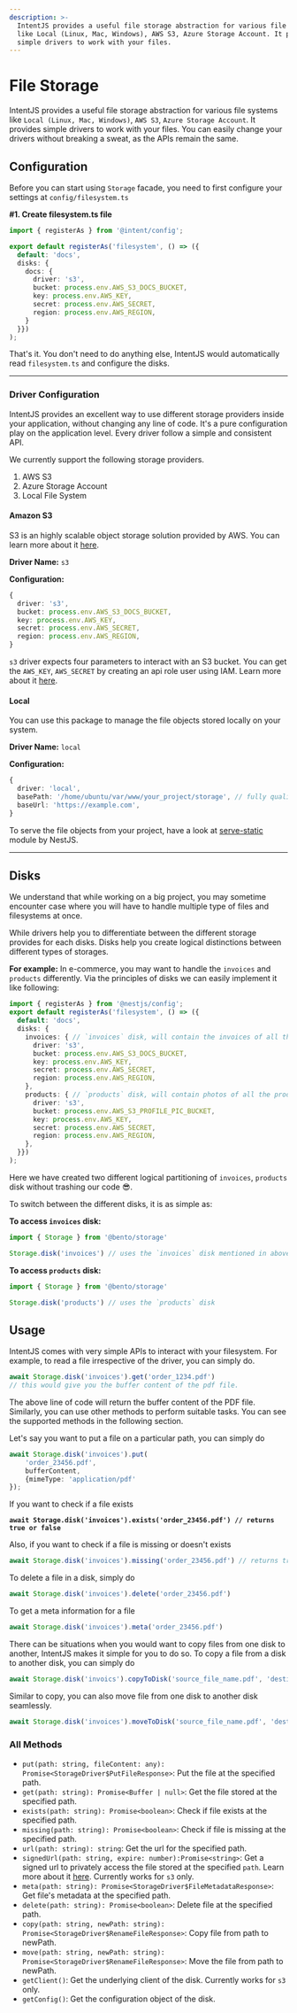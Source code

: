 ```yaml
---
description: >-
  IntentJS provides a useful file storage abstraction for various file systems
  like Local (Linux, Mac, Windows), AWS S3, Azure Storage Account. It provides
  simple drivers to work with your files.
---
```


# File Storage

IntentJS provides a useful file storage abstraction for various file systems like `Local (Linux, Mac, Windows)`, `AWS S3`, `Azure Storage Account`. It provides simple drivers to work with your files. You can easily change your drivers without breaking a sweat, as the APIs remain the same.

## Configuration

Before you can start using `Storage` facade, you need to first configure your settings at `config/filesystem.ts`

**#1. Create filesystem.ts file**

```typescript
import { registerAs } from '@intent/config';

export default registerAs('filesystem', () => ({
  default: 'docs',
  disks: {
    docs: {
      driver: 's3',
      bucket: process.env.AWS_S3_DOCS_BUCKET,
      key: process.env.AWS_KEY,
      secret: process.env.AWS_SECRET,
      region: process.env.AWS_REGION,
    }
  }})
);
```

That's it. You don't need to do anything else, IntentJS would automatically read `filesystem.ts` and configure the disks.

***

### Driver Configuration

IntentJS provides an excellent way to use different storage providers inside your application, without changing any line of code. It's a pure configuration play on the application level. Every driver follow a simple and consistent API.

We currently support the following storage providers.

1. AWS S3
2. Azure Storage Account
3. Local File System

#### **Amazon S3**

S3 is an highly scalable object storage solution provided by AWS. You can learn more about it [here](https://aws.amazon.com/s3/).

**Driver Name:** `s3`

**Configuration:**

```typescript
{
  driver: 's3',
  bucket: process.env.AWS_S3_DOCS_BUCKET,
  key: process.env.AWS_KEY,
  secret: process.env.AWS_SECRET,
  region: process.env.AWS_REGION,
}
```

`s3` driver expects four parameters to interact with an S3 bucket. You can get the `AWS_KEY`, `AWS_SECRET` by creating an api role user using IAM. Learn more about it [here](https://docs.aws.amazon.com/IAM/latest/UserGuide/id\_users\_create.html#id\_users\_create\_api).

#### **Local**

You can use this package to manage the file objects stored locally on your system.

**Driver Name:** `local`

**Configuration:**

```typescript
{
  driver: 'local',
  basePath: '/home/ubuntu/var/www/your_project/storage', // fully qualified path of the folder
  baseUrl: 'https://example.com',
}
```

To serve the file objects from your project, have a look at [serve-static](https://docs.nestjs.com/recipes/serve-static) module by NestJS.

***

## Disks

We understand that while working on a big project, you may sometime encounter case where you will have to handle multiple type of files and filesystems at once.

While drivers help you to differentiate between the different storage provides for each disks. Disks help you create logical distinctions between different types of storages.

**For example:** In e-commerce, you may want to handle the `invoices` and `products` differently. Via the principles of disks we can easily implement it like following:

```typescript
import { registerAs } from '@nestjs/config';
export default registerAs('filesystem', () => ({
  default: 'docs',
  disks: {
    invoices: { // `invoices` disk, will contain the invoices of all the orders passed so far
      driver: 's3',
      bucket: process.env.AWS_S3_DOCS_BUCKET,
      key: process.env.AWS_KEY,
      secret: process.env.AWS_SECRET,
      region: process.env.AWS_REGION,
    },
    products: { // `products` disk, will contain photos of all the products
      driver: 's3',
      bucket: process.env.AWS_S3_PROFILE_PIC_BUCKET,
      key: process.env.AWS_KEY,
      secret: process.env.AWS_SECRET,
      region: process.env.AWS_REGION,
    },
  }})
);
```

Here we have created two different logical partitioning of `invoices`, `products` disk without trashing our code 😎.

To switch between the different disks, it is as simple as:

**To access `invoices` disk:**

```typescript
import { Storage } from '@bento/storage'

Storage.disk('invoices') // uses the `invoices` disk mentioned in above steps
```

**To access `products` disk:**

```typescript
import { Storage } from '@bento/storage'

Storage.disk('products') // uses the `products` disk 
```

## Usage

IntentJS comes with very simple APIs to interact with your filesystem. For example, to read a file irrespective of the driver, you can simply do.

```typescript
await Storage.disk('invoices').get('order_1234.pdf') 
// this would give you the buffer content of the pdf file.
```

The above line of code will return the buffer content of the PDF file. Similarly, you can use other methods to perform suitable tasks. You can see the supported methods in the following section.

Let's say you want to put a file on a particular path, you can simply do

```typescript
await Storage.disk('invoices').put(
    'order_23456.pdf', 
    bufferContent,
    {mimeType: 'application/pdf'
});
```

If you want to check if a file exists

<pre class="language-typescript"><code class="lang-typescript"><strong>await Storage.disk('invoices').exists('order_23456.pdf') // returns true or false
</strong></code></pre>

Also, if you want to check if a file is missing or doesn't exists

```typescript
await Storage.disk('invoices').missing('order_23456.pdf') // returns true or false
```

To delete a file in a disk, simply do

```typescript
await Storage.disk('invoices').delete('order_23456.pdf')
```

To get a meta information for a file

```typescript
await Storage.disk('invoices').meta('order_23456.pdf')
```

There can be situations when you would want to copy files from one disk to another, IntentJS makes it simple for you to do so. To copy a file from a disk to another disk, you can simply do

```typescript
await Storage.disk('invoics').copyToDisk('source_file_name.pdf', 'destination_disk_name')
```

Similar to copy, you can also move file from one disk to another disk seamlessly.

```typescript
await Storage.disk('invoices').moveToDisk('source_file_name.pdf', 'destination_disk_name')
```

### **All Methods**

* `put(path: string, fileContent: any): Promise<StorageDriver$PutFileResponse>`: Put the file at the specified path.
* `get(path: string): Promise<Buffer | null>`: Get the file stored at the specified path.
* `exists(path: string): Promise<boolean>`: Check if file exists at the specified path.
* `missing(path: string): Promise<boolean>`: Check if file is missing at the specified path.
* `url(path: string): string`: Get the url for the specified path.
* `signedUrl(path: string, expire: number):Promise<string>`: Get a signed url to privately access the file stored at the specified `path`. Learn more about it [here](https://docs.aws.amazon.com/AmazonCloudFront/latest/DeveloperGuide/PrivateContent.html). Currently works for `s3` only.
* `meta(path: string): Promise<StorageDriver$FileMetadataResponse>`: Get file's metadata at the specified path.
* `delete(path: string): Promise<boolean>`: Delete file at the specified path.
* `copy(path: string, newPath: string): Promise<StorageDriver$RenameFileResponse>`: Copy file from path to newPath.
* `move(path: string, newPath: string): Promise<StorageDriver$RenameFileResponse>`: Move the file from path to newPath.
* `getClient()`: Get the underlying client of the disk. Currently works for `s3` only.
* `getConfig()`: Get the configuration object of the disk.

